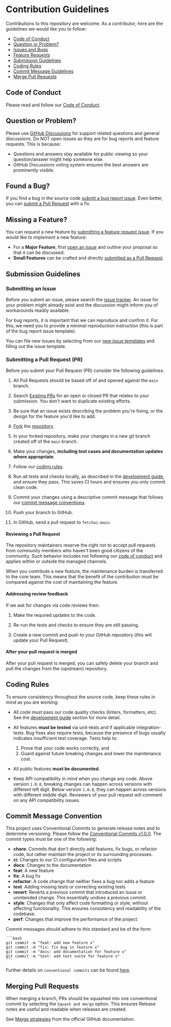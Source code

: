# Contribution Guidelines

Contributions to this repository are welcome. As a contributor, here are the guidelines we would like you to follow:

- [Code of Conduct](#coc)
- [Question or Problem?](#question)
- [Issues and Bugs](#issue)
- [Feature Requests](#feature)
- [Submission Guidelines](#submit)
- [Coding Rules](#rules)
- [Commit Message Guidelines](#commit)
- [Merge Pull Requests](#merge)

## <a name="coc"></a> Code of Conduct

<!-- markdown-link-check-disable -->
Please read and follow our [Code of Conduct](CODE_OF_CONDUCT.md).
<!-- markdown-link-check-enable -->

## <a name="question"></a> Question or Problem?

<!-- markdown-link-check-disable -->
Please use [GitHub Discussions](https://github.com/fetchai/uAgents/discussions) for support related questions and general discussions. Do NOT open issues as they are for bug reports and feature requests. This is because:
<!-- markdown-link-check-enable -->

- Questions and answers stay available for public viewing so your question/answer might help someone else.
- GitHub Discussions voting system ensures the best answers are prominently visible.

## <a name="issue"></a> Found a Bug?

If you find a bug in the source code [submit a bug report issue](#submit-issue).
Even better, you can [submit a Pull Request](#submit-pr) with a fix.

## <a name="feature"></a> Missing a Feature?

You can *request* a new feature by [submitting a feature request issue](#submit-issue).
If you would like to *implement* a new feature:

- For a **Major Feature**, first [open an issue](#submit-issue) and outline your proposal so that it can be discussed.
- **Small Features** can be crafted and directly [submitted as a Pull Request](#submit-pr).

## <a name="submit"></a> Submission Guidelines

### <a name="submit-issue"></a> Submitting an Issue

<!-- markdown-link-check-disable -->
Before you submit an issue, please search the [issue tracker](https://github.com/fetchai/uAgents/issues). An issue for your problem might already exist and the discussion might inform you of workarounds readily available.

For bug reports, it is important that we can reproduce and confirm it. For this, we need you to provide a minimal reproduction instruction (this is part of the bug report issue template).

You can file new issues by selecting from our [new issue templates](https://github.com/fetchai/uAgents/issues/new/choose) and filling out the issue template.
<!-- markdown-link-check-enable -->

### <a name="submit-pr"></a> Submitting a Pull Request (PR)

Before you submit your Pull Request (PR) consider the following guidelines:

1. All Pull Requests should be based off of and opened against the `main` branch.

    <!-- markdown-link-check-disable -->
2. Search [Existing PRs](https://github.com/fetchai/uAgents/pulls) for an open or closed PR that relates to your submission.
   You don't want to duplicate existing efforts.
    <!-- markdown-link-check-enable -->

3. Be sure that an issue exists describing the problem you're fixing, or the design for the feature you'd like to add.

    <!-- markdown-link-check-disable -->
4. [Fork](https://docs.github.com/en/github/getting-started-with-github/fork-a-repo) the [repository](https://github.com/fetchai/uAgents).
    <!-- markdown-link-check-enable -->

5. In your forked repository, make your changes in a new git branch created off of the `main` branch.

6. Make your changes, **including test cases and documentation updates where appropriate**.

7. Follow our [coding rules](#rules).

    <!-- markdown-link-check-disable -->
8. Run all tests and checks locally, as described in the [development guide](DEVELOPING.md), and ensure they pass. This saves CI hours and ensures you only commit clean code.
    <!-- markdown-link-check-enable -->

9. Commit your changes using a descriptive commit message that follows our [commit message conventions](#commit).

10. Push your branch to GitHub.

11. In GitHub, send a pull request to `fetchai:main`.

#### Reviewing a Pull Request

<!-- markdown-link-check-disable -->
The repository maintainers reserve the right not to accept pull requests from community members who haven't been good citizens of the community. Such behavior includes not following our [code of conduct](CODE_OF_CONDUCT.md) and applies within or outside the managed channels.
<!-- markdown-link-check-enable -->

When you contribute a new feature, the maintenance burden is transferred to the core team. This means that the benefit of the contribution must be compared against the cost of maintaining the feature.

#### Addressing review feedback

If we ask for changes via code reviews then:

1. Make the required updates to the code.

2. Re-run the tests and checks to ensure they are still passing.

3. Create a new commit and push to your GitHub repository (this will update your Pull Request).

#### After your pull request is merged

After your pull request is merged, you can safely delete your branch and pull the changes from the (upstream) repository.

## <a name="rules"></a> Coding Rules

To ensure consistency throughout the source code, keep these rules in mind as you are working:

<!-- markdown-link-check-disable -->
- All code must pass our code quality checks (linters, formatters, etc). See the [development guide](DEVELOPING.md) section for more detail.
<!-- markdown-link-check-enable -->

- All features **must be tested** via unit-tests and if applicable integration-tests. Bug fixes also require tests, because the presence of bugs usually indicates insufficient test coverage. Tests help to: 

    1. Prove that your code works correctly, and
    2. Guard against future breaking changes and lower the maintenance cost. 

- All public features **must be documented**.
- Keep API compatibility in mind when you change any code. Above version `1.0.0`, breaking changes can happen across versions with different left digit. Below version `1.0.0`, they can happen across versions with different middle digit. Reviewers of your pull request will comment on any API compatibility issues.

## <a name="commit"></a> Commit Message Convention

This project uses Conventional Commits to generate release notes and to determine versioning. Please follow the [Conventional Commits v1.0.0](https://www.conventionalcommits.org/en/v1.0.0/). The commit types must be one of the following:

  - **chore**: Commits that don't directly add features, fix bugs, or refactor code, but rather maintain the project or its surrounding processes.
  - **ci**: Changes to our CI configuration files and scripts
  - **docs**: Changes to the documentation
  - **feat**: A new feature
  - **fix**: A bug fix
  - **refactor**: A code change that neither fixes a bug nor adds a feature
  - **test**: Adding missing tests or correcting existing tests
  - **revert**: Reverts a previous commit that introduced an issue or unintended change. This essentially undoes a previous commit.
  - **style**: Changes that only affect code formatting or style, without affecting functionality. This ensures consistency and readability of the codebase.
  - **perf**: Changes that improve the performance of the project.

Commit messages should adhere to this standard and be of the form:

    ```bash
    git commit -m "feat: add new feature x"
    git commit -m "fix: fix bug in feature x"
    git commit -m "docs: add documentation for feature x"
    git commit -m "test: add test suite for feature x"
    ```

Further details on `conventional commits` can be found [here](https://www.conventionalcommits.org/en/v1.0.0/).

## <a name="merge"></a> Merging Pull Requests

When merging a branch, PRs should be squashed into one conventional commit by selecting the `Squash and merge` option. This ensures Release notes are useful and readable when releases are created.

See [Merge strategies](https://docs.github.com/en/pull-requests/collaborating-with-pull-requests/incorporating-changes-from-a-pull-request/about-pull-request-merges#squash-and-merge-your-commits) from the official GitHub documentation.
